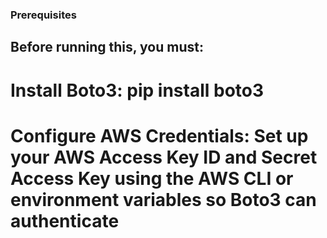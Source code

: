 ### Prerequisites
## Before running this, you must:

# Install Boto3: pip install boto3

# Configure AWS Credentials: Set up your AWS Access Key ID and Secret Access Key using the AWS CLI or environment variables so Boto3 can authenticate
